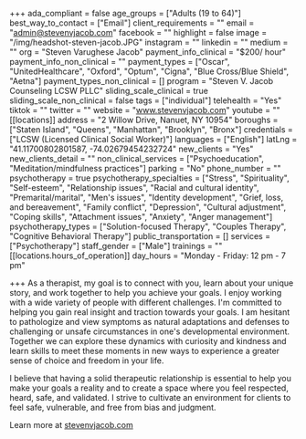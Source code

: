 +++
ada_compliant = false
age_groups = ["Adults (19 to 64)"]
best_way_to_contact = ["Email"]
client_requirements = ""
email = "admin@stevenvjacob.com"
facebook = ""
highlight = false
image = "/img/headshot-steven-jacob.JPG"
instagram = ""
linkedin = ""
medium = ""
org = "Steven Varughese Jacob"
payment_info_clinical = "$200/ hour"
payment_info_non_clinical = ""
payment_types = ["Oscar", "UnitedHealthcare", "Oxford", "Optum", "Cigna", "Blue Cross/Blue Shield", "Aetna"]
payment_types_non_clinical = []
program = "Steven V. Jacob Counseling LCSW PLLC"
sliding_scale_clinical = true
sliding_scale_non_clinical = false
tags = ["individual"]
telehealth = "Yes"
tiktok = ""
twitter = ""
website = "www.stevenvjacob.com"
youtube = ""
[[locations]]
address = "2 Willow Drive, Nanuet, NY 10954"
boroughs = ["Staten Island", "Queens", "Manhattan", "Brooklyn", "Bronx"]
credentials = ["LCSW (Licensed Clinical Social Worker)"]
languages = ["English"]
latLng = "41.11700802801587, -74.02679454232724"
new_clients = "Yes"
new_clients_detail = ""
non_clinical_services = ["Psychoeducation", "Meditation/mindfulness practices"]
parking = "No"
phone_number = ""
psychotherapy = true
psychotherapy_specialties = ["Stress", "Spirituality", "Self-esteem", "Relationship issues", "Racial and cultural identity", "Premarital/marital", "Men's issues", "Identity development", "Grief, loss, and bereavement", "Family conflict", "Depression", "Cultural adjustment", "Coping skills", "Attachment issues", "Anxiety", "Anger management"]
psychotherapy_types = ["Solution-focused Therapy", "Couples Therapy", "Cognitive Behavioral Therapy"]
public_transportation = []
services = ["Psychotherapy"]
staff_gender = ["Male"]
trainings = ""
[[locations.hours_of_operation]]
day_hours = "Monday - Friday: 12 pm - 7 pm"

+++
As a therapist, my goal is to connect with you, learn about your unique story, and work together to help you achieve your goals. I enjoy working with a wide variety of people with different challenges. I'm committed to helping you gain real insight and traction towards your goals. I am hesitant to pathologize and view symptoms as natural adaptations and defenses to challenging or unsafe circumstances in one's developmental environment. Together we can explore these dynamics with curiosity and kindness and learn skills to meet these moments in new ways to experience a greater sense of choice and freedom in your life.   
  
I believe that having a solid therapeutic relationship is essential to help you make your goals a reality and to create a space where you feel respected, heard, safe, and validated. I strive to cultivate an environment for clients to feel safe, vulnerable, and free from bias and judgment.  
  
Learn more at [stevenvjacob.com](http://stevenvjacob.com/)